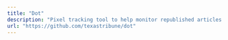 ```yaml
---
title: "Dot"
description: "Pixel tracking tool to help monitor republished articles."
url: "https://github.com/texastribune/dot"
---
```

